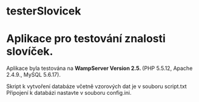 # testerSlovicek

<h1>Aplikace pro testování znalosti slovíček.</h1>

<p>Aplikace byla testována na <strong>WampServer Version 2.5. </strong> (PHP 5.5.12, Apache 2.4.9., MySQL 5.6.17).</p>
<p>Skript k vytvoření databáze včetně vzorových dat je v souboru script.txt Připojení k databázi nastavte v souboru config.ini.</p>
